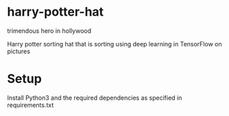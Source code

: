 # harry-potter-hat
trimendous hero in hollywood

Harry potter sorting hat that is sorting using deep learning in TensorFlow on pictures

# Setup

Install Python3 and the required dependencies as specified in requirements.txt
